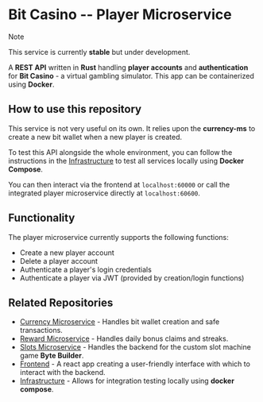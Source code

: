 # Bit Casino -- Player Microservice

> [!NOTE]
> This service is currently **stable** but under development.

A **REST API** written in **Rust** handling **player accounts** and **authentication** for **Bit Casino** - a virtual gambling simulator. This app can be containerized using **Docker**.

## How to use this repository

This service is not very useful on its own. It relies upon the **currency-ms** to create a new bit wallet when a new player is created.

To test this API alongside the whole environment, you can follow the instructions in the [Infrastructure](https://github.com/b1gd3vd0g/bit-casino-infra) to test all services locally using **Docker Compose**.

You can then interact via the frontend at `localhost:60000` or call the integrated player microservice directly at `localhost:60600`.

## Functionality

The player microservice currently supports the following functions:

- Create a new player account
- Delete a player account
- Authenticate a player's login credentials
- Authenticate a player via JWT (provided by creation/login functions)

## Related Repositories

- [Currency Microservice](https://github.com/b1gd3vd0g/bit-casino-currency-ms) - Handles bit wallet creation and safe transactions.
- [Reward Microservice](https://github.com/b1gd3vd0g/bit-casino-reward-ms) - Handles daily bonus claims and streaks.
- [Slots Microservice](https://github.com/b1gd3vd0g/bit-casino-slots-ms) - Handles the backend for the custom slot machine game **Byte Builder**.
- [Frontend](https://github.com/b1gd3vd0g/bit-casino-frontend) - A react app creating a user-friendly interface with which to interact with the backend.
- [Infrastructure](https://github.com/b1gd3vd0g/bit-casino-infra) - Allows for integration testing locally using **docker compose**.
